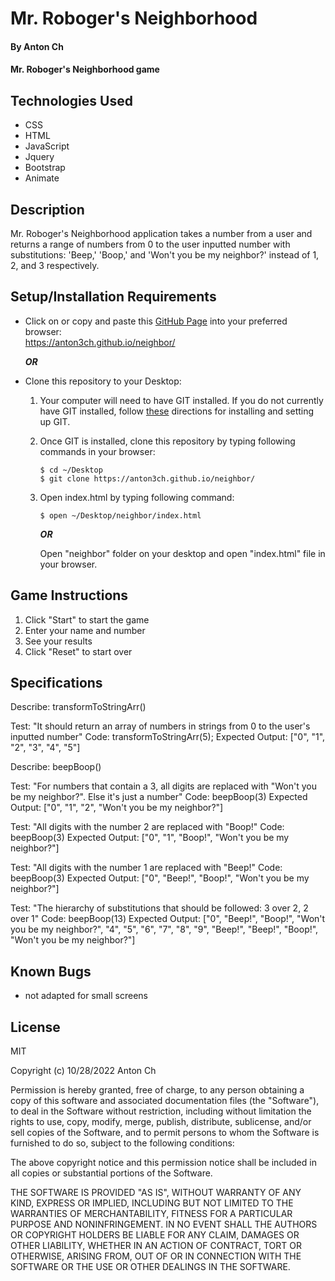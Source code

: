 # Mr. Roboger's Neighborhood

#### By Anton Ch

#### Mr. Roboger's Neighborhood game

## Technologies Used

* CSS
* HTML
* JavaScript
* Jquery
* Bootstrap
* Animate

## Description

Mr. Roboger's Neighborhood application takes a number from a user and returns a range of numbers from 0 to the user inputted number with substitutions: 'Beep,' 'Boop,' and 'Won't you be my neighbor?' instead of 1, 2, and 3 respectively.

## Setup/Installation Requirements

* Click on or copy and paste this [GitHub Page](https://anton3ch.github.io/neighbor/) into your preferred browser:<br>https://anton3ch.github.io/neighbor/

  ***OR***

* Clone this repository to your Desktop:
  1. Your computer will need to have GIT installed. If you do not currently have GIT installed, follow [these](https://docs.github.com/en/get-started/quickstart/set-up-git) directions for installing and setting up GIT.
  2. Once GIT is installed, clone this repository by typing following commands in your browser:
      ```
      $ cd ~/Desktop
      $ git clone https://anton3ch.github.io/neighbor/
      ```
  3. Open index.html by typing following command: 
      ```
      $ open ~/Desktop/neighbor/index.html
      ```
      ***OR***

      Open "neighbor" folder on your desktop and open "index.html" file in your browser.

## Game Instructions
1. Click "Start" to start the game
2. Enter your name and number
3. See your results
4. Click "Reset" to start over

## Specifications

Describe: transformToStringArr()

Test: "It should return an array of numbers in strings from 0 to the user's inputted number"
Code: transformToStringArr(5);
Expected Output: ["0", "1", "2", "3", "4", "5"]

Describe: beepBoop()

Test: "For numbers that contain a 3, all digits are replaced with "Won't you be my neighbor?". Else it's just a number"
Code: beepBoop(3)
Expected Output: ["0", "1", "2", "Won't you be my neighbor?"]

Test: "All digits with the number 2 are replaced with "Boop!"
Code: beepBoop(3)
Expected Output: ["0", "1", "Boop!", "Won't you be my neighbor?"]

Test: "All digits with the number 1 are replaced with "Beep!"
Code: beepBoop(3)
Expected Output: ["0", "Beep!", "Boop!", "Won't you be my neighbor?"]

Test: "The hierarchy of substitutions that should be followed: 3 over 2, 2 over 1"
Code: beepBoop(13)
Expected Output: ["0", "Beep!", "Boop!", "Won't you be my neighbor?", "4", "5", "6", "7", "8", "9", "Beep!", "Beep!", "Boop!", "Won't you be my neighbor?"]
 
## Known Bugs

* not adapted for small screens 

## License

MIT

Copyright (c) 10/28/2022 Anton Ch

Permission is hereby granted, free of charge, to any person obtaining a copy of this software and associated documentation files (the "Software"), to deal in the Software without restriction, including without limitation the rights to use, copy, modify, merge, publish, distribute, sublicense, and/or sell copies of the Software, and to permit persons to whom the Software is furnished to do so, subject to the following conditions:

The above copyright notice and this permission notice shall be included in all copies or substantial portions of the Software.

THE SOFTWARE IS PROVIDED "AS IS", WITHOUT WARRANTY OF ANY KIND, EXPRESS OR IMPLIED, INCLUDING BUT NOT LIMITED TO THE WARRANTIES OF MERCHANTABILITY, FITNESS FOR A PARTICULAR PURPOSE AND NONINFRINGEMENT. IN NO EVENT SHALL THE AUTHORS OR COPYRIGHT HOLDERS BE LIABLE FOR ANY CLAIM, DAMAGES OR OTHER LIABILITY, WHETHER IN AN ACTION OF CONTRACT, TORT OR OTHERWISE, ARISING FROM, OUT OF OR IN CONNECTION WITH THE SOFTWARE OR THE USE OR OTHER DEALINGS IN THE SOFTWARE.